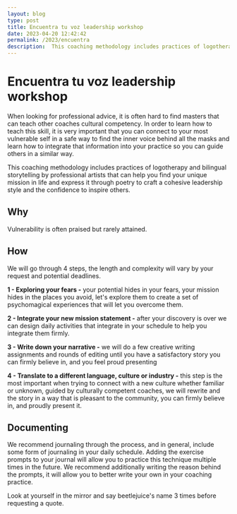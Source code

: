 ```yaml
---
layout: blog
type: post
title: Encuentra tu voz leadership workshop
date: 2023-04-20 12:42:42
permalink: /2023/encuentra
description:  This coaching methodology includes practices of logotherapy and bilingual storytelling by professional artists that can help you find your unique mission in life and express it through poetry to craft a cohesive leadership style and the confidence to inspire others
---
```


# Encuentra tu voz leadership workshop


When looking for professional advice, it is often hard to find masters that can teach other coaches cultural competency. In order to learn how to teach this skill, it is very important that you can connect to your most vulnerable self in a safe way to find the inner voice behind all the masks and learn how to integrate that information into your practice so you can guide others in a similar way.

This coaching methodology includes practices of logotherapy and bilingual storytelling by professional artists that can help you find your unique mission in life and express it through poetry to craft a cohesive leadership style and the confidence to inspire others.

## Why

Vulnerability is often praised but rarely attained.

## How

We will go through 4 steps, the length and complexity will vary by your request and potential deadlines.

**1 - Exploring your fears -** your potential hides in your fears, your mission hides in the places you avoid, let's explore them to create a set of psychomagical experiences that will let you overcome them.

**2 - Integrate your new mission statement  -** after your discovery is over we can design daily activities that integrate in your schedule to help you integrate them firmly.

**3 - Write down your narrative -** we will do a few creative writing assignments and rounds of editing until you have a satisfactory story you can firmly believe in, and you feel proud presenting

**4 - Translate to a different language, culture or industry -** this step is the most important when trying to connect with a new culture whether familiar or unknown, guided by culturally competent coaches, we will rewrite and the story in a way that is pleasant to the community, you can firmly believe in, and proudly present it.

## Documenting

We recommend journaling through the process, and in general, include some form of journaling in your daily schedule. Adding the exercise prompts to your journal will allow you to practice this technique multiple times in the future. We recommend additionally writing the reason behind the prompts, it will allow you to better write your own in your coaching practice.

Look at yourself in the mirror and say beetlejuice's name 3 times before requesting a quote.
